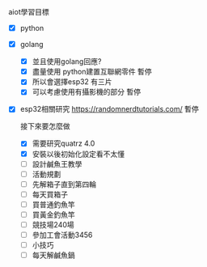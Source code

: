 
aiot學習目標
- [x] python
- [x] golang
	- [x] 並且使用golang回應?
	- [x] 盡量使用 python建置互聯網零件
		暫停
	- [x] 所以會選擇esp32 有三片
	- [x] 可以考慮使用有攝影機的部分
		暫停

- [x] esp32相關研究
https://randomnerdtutorials.com/
	暫停

	接下來要怎麼做
	- [x] 需要研究quatrz 4.0
	- [x] 安裝以後初始化設定看不太懂
	- [ ] 設計鹹魚王教學
	- [ ] 活動規劃
	- [ ] 先解箱子直到第四輪
	- [ ] 每天買箱子
	- [ ] 買普通釣魚竿
	- [ ] 買黃金釣魚竿
	- [ ] 競技場240場
	- [ ] 參加工會活動3456
	- [ ] 小技巧
	- [ ] 每天解鹹魚鍋
